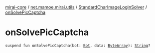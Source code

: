 [mirai-core](../../index.md) / [net.mamoe.mirai.utils](../index.md) / [StandardCharImageLoginSolver](index.md) / [onSolvePicCaptcha](./on-solve-pic-captcha.md)

# onSolvePicCaptcha

`suspend fun onSolvePicCaptcha(bot: `[`Bot`](../../net.mamoe.mirai/-bot/index.md)`, data: `[`ByteArray`](https://kotlinlang.org/api/latest/jvm/stdlib/kotlin/-byte-array/index.html)`): `[`String`](https://kotlinlang.org/api/latest/jvm/stdlib/kotlin/-string/index.html)`?`